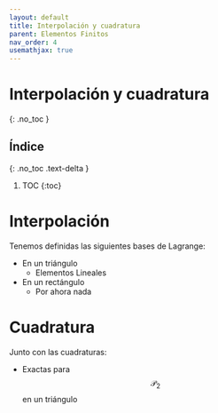 ```yaml
---
layout: default
title: Interpolación y cuadratura
parent: Elementos Finitos
nav_order: 4
usemathjax: true
---
```


# Interpolación y cuadratura
{: .no_toc }

## Índice
{: .no_toc .text-delta }

1. TOC
{:toc}

# Interpolación

Tenemos definidas las siguientes bases de Lagrange:
* En un triángulo
    * Elementos Lineales
* En un rectángulo
    * Por ahora nada

# Cuadratura

Junto con las cuadraturas:
- Exactas para $$\mathcal{P}_2$$ en un triángulo




